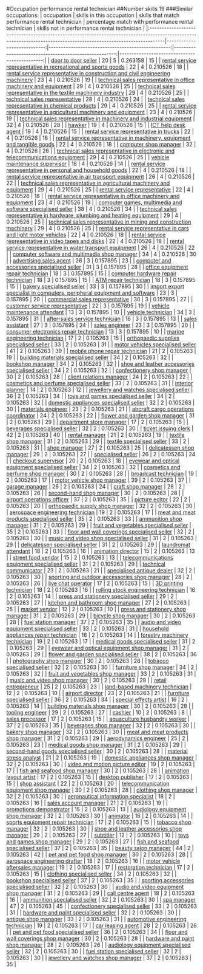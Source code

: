 #Occupation performance rental technician
##Number skills 19
###Similar occupations:
| occupation                                                                                                                                                        |   skills in this occupation |   skills that match performance rental technician |   percentage match with performance rental technician |   skills not in performance rental technician |
|:------------------------------------------------------------------------------------------------------------------------------------------------------------------|----------------------------:|--------------------------------------------------:|------------------------------------------------------:|----------------------------------------------:|
| [door to door seller](door_to_door_seller.md)                                                                                                                     |                          20 |                                                 5 |                                              0.263158 |                                            15 |
| [rental service representative in recreational and sports goods](rental_service_representative_in_recreational_and_sports_goods.md)                               |                          22 |                                                 4 |                                              0.210526 |                                            18 |
| [rental service representative in construction and civil engineering machinery](rental_service_representative_in_construction_and_civil_engineering_machinery.md) |                          23 |                                                 4 |                                              0.210526 |                                            19 |
| [technical sales representative in office machinery and equipment](technical_sales_representative_in_office_machinery_and_equipment.md)                           |                          29 |                                                 4 |                                              0.210526 |                                            25 |
| [technical sales representative in the textile machinery industry](technical_sales_representative_in_the_textile_machinery_industry.md)                           |                          29 |                                                 4 |                                              0.210526 |                                            25 |
| [technical sales representative](technical_sales_representative.md)                                                                                               |                          28 |                                                 4 |                                              0.210526 |                                            24 |
| [technical sales representative in chemical products](technical_sales_representative_in_chemical_products.md)                                                     |                          29 |                                                 4 |                                              0.210526 |                                            25 |
| [rental service representative in agricultural machinery and equipment](rental_service_representative_in_agricultural_machinery_and_equipment.md)                 |                          23 |                                                 4 |                                              0.210526 |                                            19 |
| [technical sales representative in machinery and industrial equipment](technical_sales_representative_in_machinery_and_industrial_equipment.md)                   |                          32 |                                                 4 |                                              0.210526 |                                            28 |
| [hawker](hawker.md)                                                                                                                                               |                          19 |                                                 4 |                                              0.210526 |                                            15 |
| [ICT help desk agent](ICT_help_desk_agent.md)                                                                                                                     |                          19 |                                                 4 |                                              0.210526 |                                            15 |
| [rental service representative in trucks](rental_service_representative_in_trucks.md)                                                                             |                          22 |                                                 4 |                                              0.210526 |                                            18 |
| [rental service representative in machinery, equipment and tangible goods](rental_service_representative_in_machinery,_equipment_and_tangible_goods.md)           |                          22 |                                                 4 |                                              0.210526 |                                            18 |
| [computer shop manager](computer_shop_manager.md)                                                                                                                 |                          32 |                                                 4 |                                              0.210526 |                                            28 |
| [technical sales representative in electronic and telecommunications equipment](technical_sales_representative_in_electronic_and_telecommunications_equipment.md) |                          29 |                                                 4 |                                              0.210526 |                                            25 |
| [vehicle maintenance supervisor](vehicle_maintenance_supervisor.md)                                                                                               |                          18 |                                                 4 |                                              0.210526 |                                            14 |
| [rental service representative in personal and household goods](rental_service_representative_in_personal_and_household_goods.md)                                 |                          22 |                                                 4 |                                              0.210526 |                                            18 |
| [rental service representative in air transport equipment](rental_service_representative_in_air_transport_equipment.md)                                           |                          26 |                                                 4 |                                              0.210526 |                                            22 |
| [technical sales representative in agricultural machinery and equipment](technical_sales_representative_in_agricultural_machinery_and_equipment.md)               |                          29 |                                                 4 |                                              0.210526 |                                            25 |
| [rental service representative](rental_service_representative.md)                                                                                                 |                          22 |                                                 4 |                                              0.210526 |                                            18 |
| [rental service representative in office machinery and equipment](rental_service_representative_in_office_machinery_and_equipment.md)                             |                          23 |                                                 4 |                                              0.210526 |                                            19 |
| [computer games, multimedia and software specialised seller](computer_games,_multimedia_and_software_specialised_seller.md)                                       |                          38 |                                                 4 |                                              0.210526 |                                            34 |
| [technical sales representative in hardware, plumbing and heating equipment](technical_sales_representative_in_hardware,_plumbing_and_heating_equipment.md)       |                          29 |                                                 4 |                                              0.210526 |                                            25 |
| [technical sales representative in mining and construction machinery](technical_sales_representative_in_mining_and_construction_machinery.md)                     |                          29 |                                                 4 |                                              0.210526 |                                            25 |
| [rental service representative in cars and light motor vehicles](rental_service_representative_in_cars_and_light_motor_vehicles.md)                               |                          22 |                                                 4 |                                              0.210526 |                                            18 |
| [rental service representative in video tapes and disks](rental_service_representative_in_video_tapes_and_disks.md)                                               |                          22 |                                                 4 |                                              0.210526 |                                            18 |
| [rental service representative in water transport equipment](rental_service_representative_in_water_transport_equipment.md)                                       |                          26 |                                                 4 |                                              0.210526 |                                            22 |
| [computer software and multimedia shop manager](computer_software_and_multimedia_shop_manager.md)                                                                 |                          34 |                                                 4 |                                              0.210526 |                                            30 |
| [advertising sales agent](advertising_sales_agent.md)                                                                                                             |                          26 |                                                 3 |                                              0.157895 |                                            23 |
| [computer and accessories specialised seller](computer_and_accessories_specialised_seller.md)                                                                     |                          31 |                                                 3 |                                              0.157895 |                                            28 |
| [office equipment repair technician](office_equipment_repair_technician.md)                                                                                       |                          18 |                                                 3 |                                              0.157895 |                                            15 |
| [computer hardware repair technician](computer_hardware_repair_technician.md)                                                                                     |                          18 |                                                 3 |                                              0.157895 |                                            15 |
| [ATM repair technician](ATM_repair_technician.md)                                                                                                                 |                          18 |                                                 3 |                                              0.157895 |                                            15 |
| [bakery specialised seller](bakery_specialised_seller.md)                                                                                                         |                          33 |                                                 3 |                                              0.157895 |                                            30 |
| [import export specialist in computers, peripheral equipment and software](import_export_specialist_in_computers,_peripheral_equipment_and_software.md)           |                          23 |                                                 3 |                                              0.157895 |                                            20 |
| [commercial sales representative](commercial_sales_representative.md)                                                                                             |                          30 |                                                 3 |                                              0.157895 |                                            27 |
| [customer service representative](customer_service_representative.md)                                                                                             |                          22 |                                                 3 |                                              0.157895 |                                            19 |
| [vehicle maintenance attendant](vehicle_maintenance_attendant.md)                                                                                                 |                          13 |                                                 3 |                                              0.157895 |                                            10 |
| [vehicle technician](vehicle_technician.md)                                                                                                                       |                          34 |                                                 3 |                                              0.157895 |                                            31 |
| [after-sales service technician](after-sales_service_technician.md)                                                                                               |                          16 |                                                 3 |                                              0.157895 |                                            13 |
| [sales assistant](sales_assistant.md)                                                                                                                             |                          27 |                                                 3 |                                              0.157895 |                                            24 |
| [sales engineer](sales_engineer.md)                                                                                                                               |                          23 |                                                 3 |                                              0.157895 |                                            20 |
| [consumer electronics repair technician](consumer_electronics_repair_technician.md)                                                                               |                          13 |                                                 3 |                                              0.157895 |                                            10 |
| [marine engineering technician](marine_engineering_technician.md)                                                                                                 |                          17 |                                                 2 |                                              0.105263 |                                            15 |
| [orthopaedic supplies specialised seller](orthopaedic_supplies_specialised_seller.md)                                                                             |                          33 |                                                 2 |                                              0.105263 |                                            31 |
| [motor vehicles specialised seller](motor_vehicles_specialised_seller.md)                                                                                         |                          41 |                                                 2 |                                              0.105263 |                                            39 |
| [mobile phone repair technician](mobile_phone_repair_technician.md)                                                                                               |                          21 |                                                 2 |                                              0.105263 |                                            19 |
| [building materials specialised seller](building_materials_specialised_seller.md)                                                                                 |                          34 |                                                 2 |                                              0.105263 |                                            32 |
| [bookshop manager](bookshop_manager.md)                                                                                                                           |                          34 |                                                 2 |                                              0.105263 |                                            32 |
| [shoe and leather accessories specialised seller](shoe_and_leather_accessories_specialised_seller.md)                                                             |                          34 |                                                 2 |                                              0.105263 |                                            32 |
| [confectionery shop manager](confectionery_shop_manager.md)                                                                                                       |                          30 |                                                 2 |                                              0.105263 |                                            28 |
| [client relations manager](client_relations_manager.md)                                                                                                           |                          24 |                                                 2 |                                              0.105263 |                                            22 |
| [cosmetics and perfume specialised seller](cosmetics_and_perfume_specialised_seller.md)                                                                           |                          33 |                                                 2 |                                              0.105263 |                                            31 |
| [interior planner](interior_planner.md)                                                                                                                           |                          14 |                                                 2 |                                              0.105263 |                                            12 |
| [jewellery and watches specialised seller](jewellery_and_watches_specialised_seller.md)                                                                           |                          36 |                                                 2 |                                              0.105263 |                                            34 |
| [toys and games specialised seller](toys_and_games_specialised_seller.md)                                                                                         |                          34 |                                                 2 |                                              0.105263 |                                            32 |
| [domestic appliances specialised seller](domestic_appliances_specialised_seller.md)                                                                               |                          32 |                                                 2 |                                              0.105263 |                                            30 |
| [materials engineer](materials_engineer.md)                                                                                                                       |                          23 |                                                 2 |                                              0.105263 |                                            21 |
| [aircraft cargo operations coordinator](aircraft_cargo_operations_coordinator.md)                                                                                 |                          24 |                                                 2 |                                              0.105263 |                                            22 |
| [flower and garden shop manager](flower_and_garden_shop_manager.md)                                                                                               |                          31 |                                                 2 |                                              0.105263 |                                            29 |
| [department store manager](department_store_manager.md)                                                                                                           |                          17 |                                                 2 |                                              0.105263 |                                            15 |
| [beverages specialised seller](beverages_specialised_seller.md)                                                                                                   |                          32 |                                                 2 |                                              0.105263 |                                            30 |
| [ticket issuing clerk](ticket_issuing_clerk.md)                                                                                                                   |                          42 |                                                 2 |                                              0.105263 |                                            40 |
| [rental manager](rental_manager.md)                                                                                                                               |                          21 |                                                 2 |                                              0.105263 |                                            19 |
| [textile shop manager](textile_shop_manager.md)                                                                                                                   |                          31 |                                                 2 |                                              0.105263 |                                            29 |
| [textile specialised seller](textile_specialised_seller.md)                                                                                                       |                          33 |                                                 2 |                                              0.105263 |                                            31 |
| [shop manager](shop_manager.md)                                                                                                                                   |                          27 |                                                 2 |                                              0.105263 |                                            25 |
| [delicatessen shop manager](delicatessen_shop_manager.md)                                                                                                         |                          29 |                                                 2 |                                              0.105263 |                                            27 |
| [specialised seller](specialised_seller.md)                                                                                                                       |                          26 |                                                 2 |                                              0.105263 |                                            24 |
| [checkout supervisor](checkout_supervisor.md)                                                                                                                     |                          20 |                                                 2 |                                              0.105263 |                                            18 |
| [eyewear and optical equipment specialised seller](eyewear_and_optical_equipment_specialised_seller.md)                                                           |                          34 |                                                 2 |                                              0.105263 |                                            32 |
| [cosmetics and perfume shop manager](cosmetics_and_perfume_shop_manager.md)                                                                                       |                          30 |                                                 2 |                                              0.105263 |                                            28 |
| [broadcast technician](broadcast_technician.md)                                                                                                                   |                          19 |                                                 2 |                                              0.105263 |                                            17 |
| [motor vehicle shop manager](motor_vehicle_shop_manager.md)                                                                                                       |                          39 |                                                 2 |                                              0.105263 |                                            37 |
| [garage manager](garage_manager.md)                                                                                                                               |                          26 |                                                 2 |                                              0.105263 |                                            24 |
| [craft shop manager](craft_shop_manager.md)                                                                                                                       |                          28 |                                                 2 |                                              0.105263 |                                            26 |
| [second-hand shop manager](second-hand_shop_manager.md)                                                                                                           |                          30 |                                                 2 |                                              0.105263 |                                            28 |
| [airport operations officer](airport_operations_officer.md)                                                                                                       |                          37 |                                                 2 |                                              0.105263 |                                            35 |
| [picture editor](picture_editor.md)                                                                                                                               |                          22 |                                                 2 |                                              0.105263 |                                            20 |
| [orthopaedic supply shop manager](orthopaedic_supply_shop_manager.md)                                                                                             |                          32 |                                                 2 |                                              0.105263 |                                            30 |
| [aerospace engineering technician](aerospace_engineering_technician.md)                                                                                           |                          19 |                                                 2 |                                              0.105263 |                                            17 |
| [meat and meat products specialised seller](meat_and_meat_products_specialised_seller.md)                                                                         |                          35 |                                                 2 |                                              0.105263 |                                            33 |
| [ammunition shop manager](ammunition_shop_manager.md)                                                                                                             |                          31 |                                                 2 |                                              0.105263 |                                            29 |
| [fruit and vegetables specialised seller](fruit_and_vegetables_specialised_seller.md)                                                                             |                          35 |                                                 2 |                                              0.105263 |                                            33 |
| [floor and wall coverings specialised seller](floor_and_wall_coverings_specialised_seller.md)                                                                     |                          32 |                                                 2 |                                              0.105263 |                                            30 |
| [music and video shop specialised seller](music_and_video_shop_specialised_seller.md)                                                                             |                          31 |                                                 2 |                                              0.105263 |                                            29 |
| [delicatessen specialised seller](delicatessen_specialised_seller.md)                                                                                             |                          31 |                                                 2 |                                              0.105263 |                                            29 |
| [laundromat attendant](laundromat_attendant.md)                                                                                                                   |                          18 |                                                 2 |                                              0.105263 |                                            16 |
| [animation director](animation_director.md)                                                                                                                       |                          15 |                                                 2 |                                              0.105263 |                                            13 |
| [street food vendor](street_food_vendor.md)                                                                                                                       |                          15 |                                                 2 |                                              0.105263 |                                            13 |
| [telecommunications equipment specialised seller](telecommunications_equipment_specialised_seller.md)                                                             |                          31 |                                                 2 |                                              0.105263 |                                            29 |
| [technical communicator](technical_communicator.md)                                                                                                               |                          23 |                                                 2 |                                              0.105263 |                                            21 |
| [specialised antique dealer](specialised_antique_dealer.md)                                                                                                       |                          32 |                                                 2 |                                              0.105263 |                                            30 |
| [sporting and outdoor accessories shop manager](sporting_and_outdoor_accessories_shop_manager.md)                                                                 |                          28 |                                                 2 |                                              0.105263 |                                            26 |
| [live chat operator](live_chat_operator.md)                                                                                                                       |                          17 |                                                 2 |                                              0.105263 |                                            15 |
| [3D printing technician](3D_printing_technician.md)                                                                                                               |                          18 |                                                 2 |                                              0.105263 |                                            16 |
| [rolling stock engineering technician](rolling_stock_engineering_technician.md)                                                                                   |                          16 |                                                 2 |                                              0.105263 |                                            14 |
| [press and stationery specialised seller](press_and_stationery_specialised_seller.md)                                                                             |                          29 |                                                 2 |                                              0.105263 |                                            27 |
| [kitchen and bathroom shop manager](kitchen_and_bathroom_shop_manager.md)                                                                                         |                          27 |                                                 2 |                                              0.105263 |                                            25 |
| [market vendor](market_vendor.md)                                                                                                                                 |                          12 |                                                 2 |                                              0.105263 |                                            10 |
| [press and stationery shop manager](press_and_stationery_shop_manager.md)                                                                                         |                          31 |                                                 2 |                                              0.105263 |                                            29 |
| [bicycle shop manager](bicycle_shop_manager.md)                                                                                                                   |                          30 |                                                 2 |                                              0.105263 |                                            28 |
| [fuel station manager](fuel_station_manager.md)                                                                                                                   |                          37 |                                                 2 |                                              0.105263 |                                            35 |
| [audio and video equipment specialised seller](audio_and_video_equipment_specialised_seller.md)                                                                   |                          33 |                                                 2 |                                              0.105263 |                                            31 |
| [household appliances repair technician](household_appliances_repair_technician.md)                                                                               |                          16 |                                                 2 |                                              0.105263 |                                            14 |
| [forestry machinery technician](forestry_machinery_technician.md)                                                                                                 |                          19 |                                                 2 |                                              0.105263 |                                            17 |
| [medical goods specialised seller](medical_goods_specialised_seller.md)                                                                                           |                          31 |                                                 2 |                                              0.105263 |                                            29 |
| [eyewear and optical equipment shop manager](eyewear_and_optical_equipment_shop_manager.md)                                                                       |                          31 |                                                 2 |                                              0.105263 |                                            29 |
| [flower and garden specialised seller](flower_and_garden_specialised_seller.md)                                                                                   |                          38 |                                                 2 |                                              0.105263 |                                            36 |
| [photography shop manager](photography_shop_manager.md)                                                                                                           |                          30 |                                                 2 |                                              0.105263 |                                            28 |
| [tobacco specialised seller](tobacco_specialised_seller.md)                                                                                                       |                          32 |                                                 2 |                                              0.105263 |                                            30 |
| [furniture shop manager](furniture_shop_manager.md)                                                                                                               |                          34 |                                                 2 |                                              0.105263 |                                            32 |
| [fruit and vegetables shop manager](fruit_and_vegetables_shop_manager.md)                                                                                         |                          33 |                                                 2 |                                              0.105263 |                                            31 |
| [music and video shop manager](music_and_video_shop_manager.md)                                                                                                   |                          30 |                                                 2 |                                              0.105263 |                                            28 |
| [retail entrepreneur](retail_entrepreneur.md)                                                                                                                     |                          25 |                                                 2 |                                              0.105263 |                                            23 |
| [land-based machinery technician](land-based_machinery_technician.md)                                                                                             |                          12 |                                                 2 |                                              0.105263 |                                            10 |
| [airport director](airport_director.md)                                                                                                                           |                          23 |                                                 2 |                                              0.105263 |                                            21 |
| [furniture specialised seller](furniture_specialised_seller.md)                                                                                                   |                          36 |                                                 2 |                                              0.105263 |                                            34 |
| [special effects artist](special_effects_artist.md)                                                                                                               |                          16 |                                                 2 |                                              0.105263 |                                            14 |
| [building materials shop manager](building_materials_shop_manager.md)                                                                                             |                          30 |                                                 2 |                                              0.105263 |                                            28 |
| [tooling engineer](tooling_engineer.md)                                                                                                                           |                          29 |                                                 2 |                                              0.105263 |                                            27 |
| [cashier](cashier.md)                                                                                                                                             |                          10 |                                                 2 |                                              0.105263 |                                             8 |
| [sales processor](sales_processor.md)                                                                                                                             |                          17 |                                                 2 |                                              0.105263 |                                            15 |
| [aquaculture husbandry worker](aquaculture_husbandry_worker.md)                                                                                                   |                          37 |                                                 2 |                                              0.105263 |                                            35 |
| [beverages shop manager](beverages_shop_manager.md)                                                                                                               |                          32 |                                                 2 |                                              0.105263 |                                            30 |
| [bakery shop manager](bakery_shop_manager.md)                                                                                                                     |                          32 |                                                 2 |                                              0.105263 |                                            30 |
| [meat and meat products shop manager](meat_and_meat_products_shop_manager.md)                                                                                     |                          31 |                                                 2 |                                              0.105263 |                                            29 |
| [aerodynamics engineer](aerodynamics_engineer.md)                                                                                                                 |                          25 |                                                 2 |                                              0.105263 |                                            23 |
| [medical goods shop manager](medical_goods_shop_manager.md)                                                                                                       |                          31 |                                                 2 |                                              0.105263 |                                            29 |
| [second-hand goods specialised seller](second-hand_goods_specialised_seller.md)                                                                                   |                          30 |                                                 2 |                                              0.105263 |                                            28 |
| [material stress analyst](material_stress_analyst.md)                                                                                                             |                          21 |                                                 2 |                                              0.105263 |                                            19 |
| [domestic appliances shop manager](domestic_appliances_shop_manager.md)                                                                                           |                          32 |                                                 2 |                                              0.105263 |                                            30 |
| [video and motion picture editor](video_and_motion_picture_editor.md)                                                                                             |                          19 |                                                 2 |                                              0.105263 |                                            17 |
| [fish and seafood shop manager](fish_and_seafood_shop_manager.md)                                                                                                 |                          30 |                                                 2 |                                              0.105263 |                                            28 |
| [animation layout artist](animation_layout_artist.md)                                                                                                             |                          17 |                                                 2 |                                              0.105263 |                                            15 |
| [desktop publisher](desktop_publisher.md)                                                                                                                         |                          17 |                                                 2 |                                              0.105263 |                                            15 |
| [shop assistant](shop_assistant.md)                                                                                                                               |                          22 |                                                 2 |                                              0.105263 |                                            20 |
| [telecommunication equipment shop manager](telecommunication_equipment_shop_manager.md)                                                                           |                          30 |                                                 2 |                                              0.105263 |                                            28 |
| [clothing shop manager](clothing_shop_manager.md)                                                                                                                 |                          32 |                                                 2 |                                              0.105263 |                                            30 |
| [aeronautical information specialist](aeronautical_information_specialist.md)                                                                                     |                          18 |                                                 2 |                                              0.105263 |                                            16 |
| [sales account manager](sales_account_manager.md)                                                                                                                 |                          21 |                                                 2 |                                              0.105263 |                                            19 |
| [promotions demonstrator](promotions_demonstrator.md)                                                                                                             |                          15 |                                                 2 |                                              0.105263 |                                            13 |
| [audiology equipment shop manager](audiology_equipment_shop_manager.md)                                                                                           |                          32 |                                                 2 |                                              0.105263 |                                            30 |
| [animator](animator.md)                                                                                                                                           |                          16 |                                                 2 |                                              0.105263 |                                            14 |
| [sports equipment repair technician](sports_equipment_repair_technician.md)                                                                                       |                          17 |                                                 2 |                                              0.105263 |                                            15 |
| [tobacco shop manager](tobacco_shop_manager.md)                                                                                                                   |                          32 |                                                 2 |                                              0.105263 |                                            30 |
| [shoe and leather accessories shop manager](shoe_and_leather_accessories_shop_manager.md)                                                                         |                          29 |                                                 2 |                                              0.105263 |                                            27 |
| [subtitler](subtitler.md)                                                                                                                                         |                          12 |                                                 2 |                                              0.105263 |                                            10 |
| [toys and games shop manager](toys_and_games_shop_manager.md)                                                                                                     |                          29 |                                                 2 |                                              0.105263 |                                            27 |
| [fish and seafood specialised seller](fish_and_seafood_specialised_seller.md)                                                                                     |                          37 |                                                 2 |                                              0.105263 |                                            35 |
| [beauty salon manager](beauty_salon_manager.md)                                                                                                                   |                          44 |                                                 2 |                                              0.105263 |                                            42 |
| [pet and pet food shop manager](pet_and_pet_food_shop_manager.md)                                                                                                 |                          30 |                                                 2 |                                              0.105263 |                                            28 |
| [aerospace engineering drafter](aerospace_engineering_drafter.md)                                                                                                 |                          18 |                                                 2 |                                              0.105263 |                                            16 |
| [motor vehicle aftersales manager](motor_vehicle_aftersales_manager.md)                                                                                           |                          19 |                                                 2 |                                              0.105263 |                                            17 |
| [restoration technician](restoration_technician.md)                                                                                                               |                          17 |                                                 2 |                                              0.105263 |                                            15 |
| [clothing specialised seller](clothing_specialised_seller.md)                                                                                                     |                          34 |                                                 2 |                                              0.105263 |                                            32 |
| [bookshop specialised seller](bookshop_specialised_seller.md)                                                                                                     |                          37 |                                                 2 |                                              0.105263 |                                            35 |
| [sporting accessories specialised seller](sporting_accessories_specialised_seller.md)                                                                             |                          32 |                                                 2 |                                              0.105263 |                                            30 |
| [audio and video equipment shop manager](audio_and_video_equipment_shop_manager.md)                                                                               |                          31 |                                                 2 |                                              0.105263 |                                            29 |
| [call centre agent](call_centre_agent.md)                                                                                                                         |                          18 |                                                 2 |                                              0.105263 |                                            16 |
| [ammunition specialised seller](ammunition_specialised_seller.md)                                                                                                 |                          32 |                                                 2 |                                              0.105263 |                                            30 |
| [spa manager](spa_manager.md)                                                                                                                                     |                          47 |                                                 2 |                                              0.105263 |                                            45 |
| [confectionery specialised seller](confectionery_specialised_seller.md)                                                                                           |                          33 |                                                 2 |                                              0.105263 |                                            31 |
| [hardware and paint specialised seller](hardware_and_paint_specialised_seller.md)                                                                                 |                          32 |                                                 2 |                                              0.105263 |                                            30 |
| [antique shop manager](antique_shop_manager.md)                                                                                                                   |                          33 |                                                 2 |                                              0.105263 |                                            31 |
| [automotive engineering technician](automotive_engineering_technician.md)                                                                                         |                          19 |                                                 2 |                                              0.105263 |                                            17 |
| [car leasing agent](car_leasing_agent.md)                                                                                                                         |                          28 |                                                 2 |                                              0.105263 |                                            26 |
| [pet and pet food specialised seller](pet_and_pet_food_specialised_seller.md)                                                                                     |                          36 |                                                 2 |                                              0.105263 |                                            34 |
| [floor and wall coverings shop manager](floor_and_wall_coverings_shop_manager.md)                                                                                 |                          30 |                                                 2 |                                              0.105263 |                                            28 |
| [hardware and paint shop manager](hardware_and_paint_shop_manager.md)                                                                                             |                          28 |                                                 2 |                                              0.105263 |                                            26 |
| [audiology equipment specialised seller](audiology_equipment_specialised_seller.md)                                                                               |                          32 |                                                 2 |                                              0.105263 |                                            30 |
| [fuel station specialised seller](fuel_station_specialised_seller.md)                                                                                             |                          32 |                                                 2 |                                              0.105263 |                                            30 |
| [jewellery and watches shop manager](jewellery_and_watches_shop_manager.md)                                                                                       |                          37 |                                                 2 |                                              0.105263 |                                            35 |
